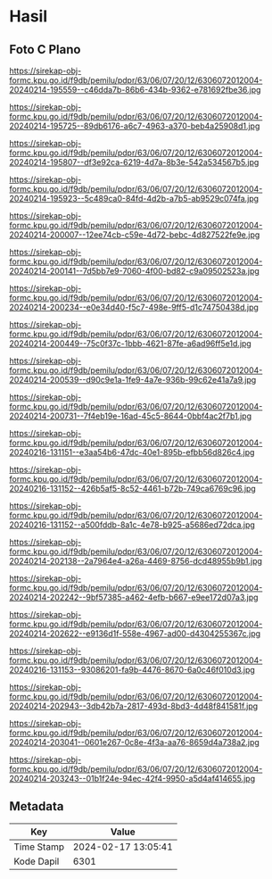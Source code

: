 # Hasil

## Foto C Plano

https://sirekap-obj-formc.kpu.go.id/f9db/pemilu/pdpr/63/06/07/20/12/6306072012004-20240214-195559--c46dda7b-86b6-434b-9362-e781692fbe36.jpg

https://sirekap-obj-formc.kpu.go.id/f9db/pemilu/pdpr/63/06/07/20/12/6306072012004-20240214-195725--89db6176-a6c7-4963-a370-beb4a25908d1.jpg

https://sirekap-obj-formc.kpu.go.id/f9db/pemilu/pdpr/63/06/07/20/12/6306072012004-20240214-195807--df3e92ca-6219-4d7a-8b3e-542a534567b5.jpg

https://sirekap-obj-formc.kpu.go.id/f9db/pemilu/pdpr/63/06/07/20/12/6306072012004-20240214-195923--5c489ca0-84fd-4d2b-a7b5-ab9529c074fa.jpg

https://sirekap-obj-formc.kpu.go.id/f9db/pemilu/pdpr/63/06/07/20/12/6306072012004-20240214-200007--12ee74cb-c59e-4d72-bebc-4d827522fe9e.jpg

https://sirekap-obj-formc.kpu.go.id/f9db/pemilu/pdpr/63/06/07/20/12/6306072012004-20240214-200141--7d5bb7e9-7060-4f00-bd82-c9a09502523a.jpg

https://sirekap-obj-formc.kpu.go.id/f9db/pemilu/pdpr/63/06/07/20/12/6306072012004-20240214-200234--e0e34d40-f5c7-498e-9ff5-d1c74750438d.jpg

https://sirekap-obj-formc.kpu.go.id/f9db/pemilu/pdpr/63/06/07/20/12/6306072012004-20240214-200449--75c0f37c-1bbb-4621-87fe-a6ad96ff5e1d.jpg

https://sirekap-obj-formc.kpu.go.id/f9db/pemilu/pdpr/63/06/07/20/12/6306072012004-20240214-200539--d90c9e1a-1fe9-4a7e-936b-99c62e41a7a9.jpg

https://sirekap-obj-formc.kpu.go.id/f9db/pemilu/pdpr/63/06/07/20/12/6306072012004-20240214-200731--7f4eb19e-16ad-45c5-8644-0bbf4ac2f7b1.jpg

https://sirekap-obj-formc.kpu.go.id/f9db/pemilu/pdpr/63/06/07/20/12/6306072012004-20240216-131151--e3aa54b6-47dc-40e1-895b-efbb56d826c4.jpg

https://sirekap-obj-formc.kpu.go.id/f9db/pemilu/pdpr/63/06/07/20/12/6306072012004-20240216-131152--426b5af5-8c52-4461-b72b-749ca6769c96.jpg

https://sirekap-obj-formc.kpu.go.id/f9db/pemilu/pdpr/63/06/07/20/12/6306072012004-20240216-131152--a500fddb-8a1c-4e78-b925-a5686ed72dca.jpg

https://sirekap-obj-formc.kpu.go.id/f9db/pemilu/pdpr/63/06/07/20/12/6306072012004-20240214-202138--2a7964e4-a26a-4469-8756-dcd48955b9b1.jpg

https://sirekap-obj-formc.kpu.go.id/f9db/pemilu/pdpr/63/06/07/20/12/6306072012004-20240214-202242--9bf57385-a462-4efb-b667-e9ee172d07a3.jpg

https://sirekap-obj-formc.kpu.go.id/f9db/pemilu/pdpr/63/06/07/20/12/6306072012004-20240214-202622--e9136d1f-558e-4967-ad00-d4304255367c.jpg

https://sirekap-obj-formc.kpu.go.id/f9db/pemilu/pdpr/63/06/07/20/12/6306072012004-20240216-131153--93086201-fa9b-4476-8670-6a0c46f010d3.jpg

https://sirekap-obj-formc.kpu.go.id/f9db/pemilu/pdpr/63/06/07/20/12/6306072012004-20240214-202943--3db42b7a-2817-493d-8bd3-4d48f841581f.jpg

https://sirekap-obj-formc.kpu.go.id/f9db/pemilu/pdpr/63/06/07/20/12/6306072012004-20240214-203041--0601e267-0c8e-4f3a-aa76-8659d4a738a2.jpg

https://sirekap-obj-formc.kpu.go.id/f9db/pemilu/pdpr/63/06/07/20/12/6306072012004-20240214-203243--01b1f24e-94ec-42f4-9950-a5d4af414655.jpg


## Metadata

| Key        | Value               |
| ---------- | ------------------- |
| Time Stamp | 2024-02-17 13:05:41 |
| Kode Dapil | 6301                |



